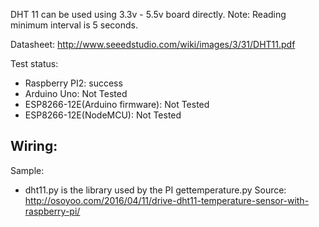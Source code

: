 DHT 11 can be used using 3.3v - 5.5v board directly.
Note: Reading minimum interval is 5 seconds.

Datasheet: http://www.seeedstudio.com/wiki/images/3/31/DHT11.pdf

Test status:
- Raspberry PI2: success
- Arduino Uno: Not Tested
- ESP8266-12E(Arduino firmware): Not Tested
- ESP8266-12E(NodeMCU): Not Tested

Wiring:
- 

Sample:
- dht11.py is the library used by the PI gettemperature.py
Source: http://osoyoo.com/2016/04/11/drive-dht11-temperature-sensor-with-raspberry-pi/
